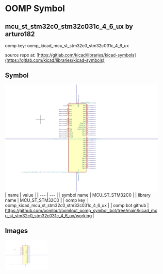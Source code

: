 # OOMP Symbol  
## mcu_st_stm32c0_stm32c031c_4_6_ux  by arturo182  
  
oomp key: oomp_kicad_mcu_st_stm32c0_stm32c031c_4_6_ux  
  
source repo at: [https://gitlab.com/kicad/libraries/kicad-symbols](https://gitlab.com/kicad/libraries/kicad-symbols)  
## Symbol  
  
[![working.png](working_600.png)](working.png)  
| name | value | 
| --- | --- | 
| symbol name | MCU_ST_STM32C0 | 
| library name | MCU_ST_STM32C0 | 
| oomp key | oomp_kicad_mcu_st_stm32c0_stm32c031c_4_6_ux | 
| oomp bot github | https://github.com/oomlout/oomlout_oomp_symbol_bot/tree/main/kicad_mcu_st_stm32c0_stm32c031c_4_6_ux/working | 
## Images  
  
[![working.png](working_140.png)](working.png)  
